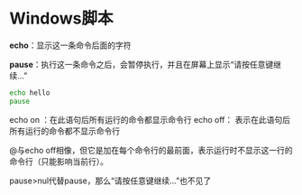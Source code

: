 # Windows脚本

**echo**：显示这一条命令后面的字符

**pause**：执行这一条命令之后，会暂停执行，并且在屏幕上显示“请按任意键继续...”

```bat
echo hello
pause
```





echo on  ：在此语句后所有运行的命令都显示命令行 
echo off： 表示在此语句后所有运行的命令都不显示命令行



@与echo off相像，但它是加在每个命令行的最前面，表示运行时不显示这一行的命令行（只能影响当前行）。

pause>nul代替pause，那么“请按任意键继续...”也不见了

